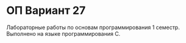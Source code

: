 # ОП Вариант 27
Лабораторные работы по основам программирования 1 семестр. Выполнено на языке программирования C.
